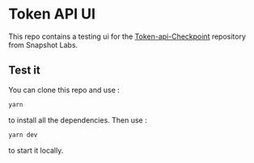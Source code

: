 # Token API UI

This repo contains a testing ui for the [Token-api-Checkpoint](https://github.com/snapshot-labs/token-api-checkpoint) repository from Snapshot Labs.

## Test it

You can clone this repo and use :
```bash
yarn
```
to install all the dependencies.
Then use :
```bash
yarn dev
```
to start it locally.
